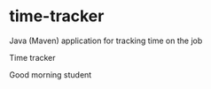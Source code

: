 # time-tracker
Java (Maven) application for tracking time on the job

Time tracker

Good morning student
